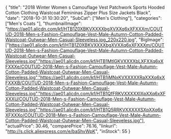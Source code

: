 {
	"title": "2018 Winter Women s Camouflage Vest Patchwork Sports Hooded Cotton Clothing  Waistcoat Femininas Zipper Plus Size Jackets Black",
	"date": "2018-10-31 10:30:20",
	"SubCat": ["Men's Clothing"],
	"categories": ["Men's Coats "],
	"thumbnailImage": "https://ae01.alicdn.com/kf/HTB1Z0XBKVXXXXbgXVXXq6xXFXXXm/COUTUD-2018-Men-s-Fashion-Camouflage-Vest-Male-Autumn-Cotton-Padded-Waistcoat-Outwear-Men-Casual-Sleeveless.jpg_220x220.jpg",
	"BigImage": ["https://ae01.alicdn.com/kf/HTB1Z0XBKVXXXXbgXVXXq6xXFXXXm/COUTUD-2018-Men-s-Fashion-Camouflage-Vest-Male-Autumn-Cotton-Padded-Waistcoat-Outwear-Men-Casual-Sleeveless.jpg","https://ae01.alicdn.com/kf/HTB1MtlGKVXXXXbLXFXXq6xXFXXXe/COUTUD-2018-Men-s-Fashion-Camouflage-Vest-Male-Autumn-Cotton-Padded-Waistcoat-Outwear-Men-Casual-Sleeveless.jpg","https://ae01.alicdn.com/kf/HTB1jMNxKVXXXXXRaXXXq6xXFXXXB/COUTUD-2018-Men-s-Fashion-Camouflage-Vest-Male-Autumn-Cotton-Padded-Waistcoat-Outwear-Men-Casual-Sleeveless.jpg","https://ae01.alicdn.com/kf/HTB1QfFRKVXXXXXIXpXXq6xXFXXXU/COUTUD-2018-Men-s-Fashion-Camouflage-Vest-Male-Autumn-Cotton-Padded-Waistcoat-Outwear-Men-Casual-Sleeveless.jpg","https://ae01.alicdn.com/kf/HTB1Q5RRKVXXXXXSXpXXq6xXFXXXo/COUTUD-2018-Men-s-Fashion-Camouflage-Vest-Male-Autumn-Cotton-Padded-Waistcoat-Outwear-Men-Casual-Sleeveless.jpg"],
	"actualPrice": 30.46,
	"comparePrice": 76.16,
	"linkurl": "http://s.click.aliexpress.com/e/baShvWpK",
	"inStock": 55
}
